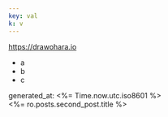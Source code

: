 ```yaml
---
key: val
k: v
---
```


https://drawohara.io

* a
* b
* c

generated_at: <%= Time.now.utc.iso8601 %>
<br>
<%= ro.posts.second_post.title %>
